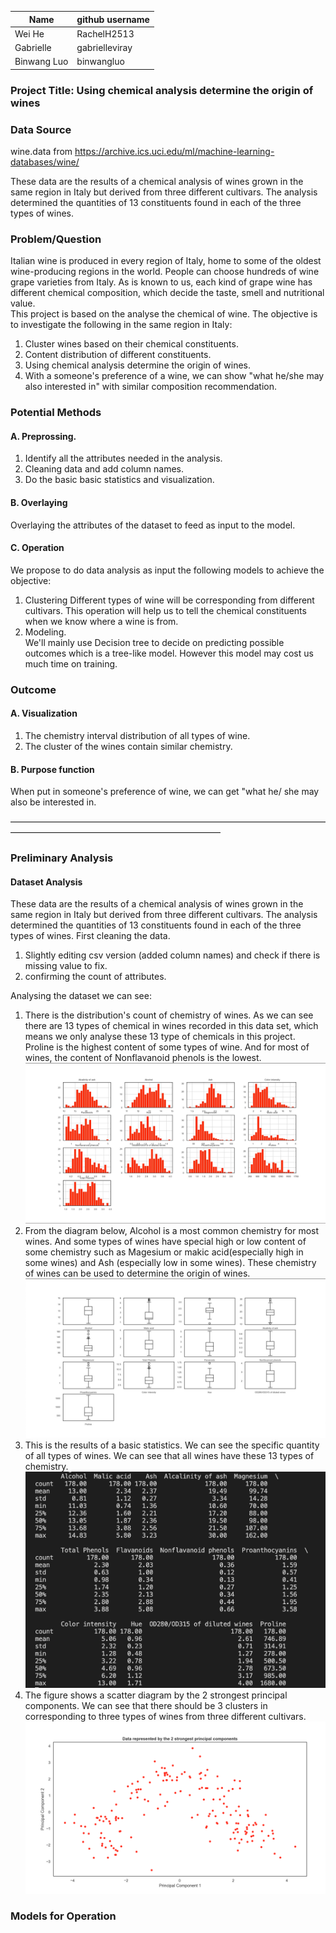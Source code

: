 | Name      | github username |
| ----------- | ----------- |
| Wei He      | RachelH2513 |
| Gabrielle   | gabrielleviray |
| Binwang Luo     | binwangluo  |

### Project Title: Using chemical analysis determine the origin of wines  


### Data Source
wine.data from
https://archive.ics.uci.edu/ml/machine-learning-databases/wine/

These data are the results of a chemical analysis of wines grown in the same region in Italy but derived from three different cultivars. The analysis determined the quantities of 13 constituents found in each of the three types of wines.  


### Problem/Question
Italian wine is produced in every region of Italy, home to some of the oldest wine-producing regions in the world. People can choose hundreds of wine grape varieties from Italy. As is known to us, each kind of grape wine has different chemical composition, which decide the taste, smell and nutritional value.  
This project is based on the analyse the chemical of wine. The objective is to investigate the following in the same region in Italy:  
1. Cluster wines based on their chemical constituents.  
2. Content distribution of different constituents.  
3. Using chemical analysis determine the origin of wines.
4. With a someone's preference of a wine, we can show "what he/she may also interested in" with similar composition recommendation.


### Potential Methods
#### A. Preprossing.   
1. Identify all the attributes needed in the analysis.
2. Cleaning data and add column names.  
3. Do the basic basic statistics and visualization.  
  
#### B. Overlaying
Overlaying the attributes of the dataset to feed as input to the model.  

#### C. Operation  
We propose to do data analysis as input the following models to achieve the objective:  
1. Clustering
Different types of wine will be corresponding from different cultivars. This operation will help us to tell the chemical constituents when we know where a wine is from.  
2. Modeling.  
We'll mainly use Decision tree to decide on predicting possible outcomes which is a tree-like model. However this model may cost us much time on training.

### Outcome
#### A. Visualization
1. The chemistry interval distribution of all types of wine.   
2. The cluster of the wines contain similar chemistry.  
#### B. Purpose function 
When put in someone's preference of wine, we can get "what he/ she may also be interested in.  


————————————————————————————————————————————————————————————
### Preliminary Analysis  

#### Dataset Analysis  
These data are the results of a chemical analysis of wines grown in the same region in Italy but derived from three different cultivars. The analysis determined the quantities of 13 constituents found in each of the three types of wines. 
First cleaning the data.  
1. Slightly editing csv version (added column names) and check if there is missing value to fix.
2. confirming the count of attributes.  

Analysing the dataset we can see:  
1. There is the distribution's count of chemistry of wines. As we can see there are 13 types of chemical in wines recorded in this data set, which means we only analyse these 13 type of chemicals in this project. Proline is the highest content of some types of wine. And for most of wines, the content of Nonflavanoid phenols is the lowest.   
![image](https://github.com/RachelH2513/255-Team-1-Project/blob/main/images/Distribution1.jpg)  
2. From the diagram below, Alcohol is a most common chemistry for most wines. And some types of wines have special high or low content of some chemistry such as Magesium or makic acid(especially high in some wines) and Ash (especially low in some wines). These chemistry of wines can be used to determine the origin of wines.  
![image](https://github.com/RachelH2513/255-Team-1-Project/blob/main/images/Distribution2.jpeg)  
3. This is the results of a basic statistics. We can see the specific quantity of all types of wines. We can see that all wines have these 13 types of chemistry.   
![image](https://github.com/RachelH2513/255-Team-1-Project/blob/main/images/basic%20statistics.jpeg)  
4. The figure shows a scatter diagram by the 2 strongest principal components. We can see that there should be 3 clusters in corresponding to three types of wines from three different cultivars.
![image](https://github.com/RachelH2513/255-Team-1-Project/blob/main/images/Clusters.png)  

### Models for Operation
